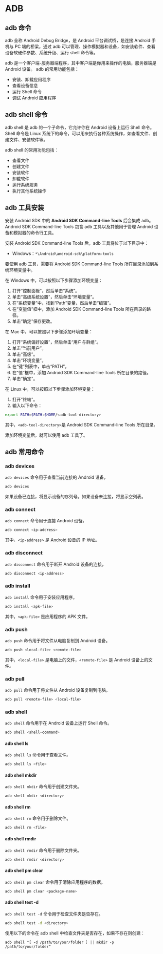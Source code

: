 # ADB

## adb 命令

adb 全称 Android Debug Bridge，是 Android 平台调试桥，是连接 Android 手机与 PC 端的桥梁，通过 adb 可以管理、操作模拟器和设备，如安装软件、查看设备软硬件参数、系统升级、运行 shell 命令等。

adb 是一个客户端-服务器端程序，其中客户端是你用来操作的电脑，服务器端是 Android 设备。
adb 的常用功能包括：

- 安装、卸载应用程序
- 查看设备信息
- 运行 Shell 命令
- 调试 Android 应用程序

## adb shell 命令

adb shell 是 adb 的一个子命令，它允许你在 Android 设备上运行 Shell 命令。Shell 命令是 Linux 系统下的命令，可以用来执行各种系统操作，如查看文件、创建文件、安装软件等。

adb shell 的常用功能包括：

- 查看文件
- 创建文件
- 安装软件
- 卸载软件
- 运行系统服务
- 执行其他系统操作

## adb 工具安装

安装 Android SDK 中的 **Android SDK Command-line Tools** 后会集成 adb。Android SDK Command-line Tools 包含 adb 工具以及其他用于管理 Android 设备和模拟器的命令行工具。

安装 Android SDK Command-line Tools 后，adb 工具将位于以下目录中：

- Windows：`*\Android\android-sdk\platform-tools`

要使用 adb 工具，需要将 Android SDK Command-line Tools 所在目录添加到系统环境变量中。

在 Windows 中，可以按照以下步骤添加环境变量：

1. 打开“控制面板”，然后单击“系统”。
2. 单击“高级系统设置”，然后单击“环境变量”。
3. 在“系统变量”中，找到“Path”变量，然后单击“编辑”。
4. 在“变量值”框中，添加 Android SDK Command-line Tools 所在目录的路径。
5. 单击“确定”保存更改。

在 Mac 中，可以按照以下步骤添加环境变量：

1. 打开“系统偏好设置”，然后单击“用户与群组”。
2. 单击“当前用户”。
3. 单击“高级”。
4. 单击“环境变量”。
5. 在“键”列表中，单击“PATH”。
6. 在“值”框中，添加 Android SDK Command-line Tools 所在目录的路径。
7. 单击“确定”。

在 Linux 中，可以按照以下步骤添加环境变量：

1. 打开“终端”。
2. 输入以下命令：

```bash
export PATH=$PATH:$HOME/<adb-tool-directory>
```

其中，`<adb-tool-directory>`是 Android SDK Command-line Tools 所在目录。

添加环境变量后，就可以使用 adb 工具了。

## adb 常用命令

### adb devices

`adb devices` 命令用于查看当前连接的 Android 设备。

```bash
adb devices
```

如果设备已连接，将显示设备的序列号。如果设备未连接，将显示空列表。

### adb connect

`adb connect` 命令用于连接 Android 设备。

```bash
adb connect <ip-address>
```

其中，`<ip-address>` 是 Android 设备的 IP 地址。

### adb disconnect

`adb disconnect` 命令用于断开 Android 设备的连接。

```bash
adb disconnect <ip-address>
```

### adb install

`adb install` 命令用于安装应用程序。

```bash
adb install <apk-file>
```

其中，`<apk-file>` 是应用程序的 APK 文件。

### adb push

`adb push` 命令用于将文件从电脑复制到 Android 设备。

```bash
adb push <local-file> <remote-file>
```

其中，`<local-file>` 是电脑上的文件，`<remote-file>` 是 Android 设备上的文件。

### adb pull

`adb pull` 命令用于将文件从 Android 设备复制到电脑。

```bash
adb pull <remote-file> <local-file>
```

### adb shell

`adb shell` 命令用于在 Android 设备上运行 Shell 命令。

```bash
adb shell <shell-command>
```

#### adb shell ls

`adb shell ls` 命令用于查看文件。

```bash
adb shell ls <file>
```

#### adb shell mkdir

`adb shell mkdir` 命令用于创建文件夹。

```bash
adb shell mkdir <directory>
```

#### adb shell rm

`adb shell rm` 命令用于删除文件。

```bash
adb shell rm <file>
```

#### adb shell rmdir

`adb shell rmdir` 命令用于删除文件夹。

```bash
adb shell rmdir <directory>
```

#### adb shell pm clear

`adb shell pm clear` 命令用于清除应用程序的数据。

```bash
adb shell pm clear <package-name>
```

#### adb shell test -d

`adb shell test -d` 命令用于检查文件夹是否存在。

```bash
adb shell test -d <directory>
```

使用以下的命令在 adb shell 中检查文件夹是否存在，如果不存在则创建：

```batch
adb shell "[ -d /path/to/your/folder ] || mkdir -p /path/to/your/folder"
```
